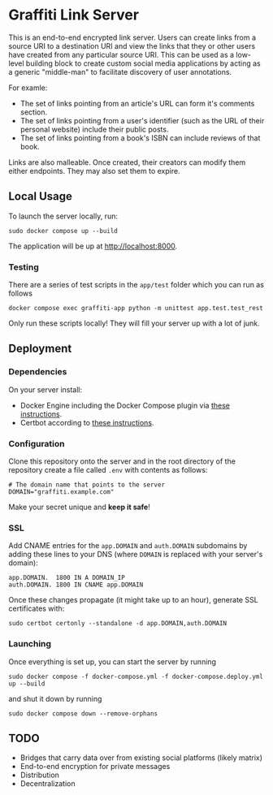 # Graffiti Link Server

This is an end-to-end encrypted link server.
Users can create links from a source URI to a destination URI and view the links that they or other users have created from any particular source URI.
This can be used as a low-level building block to create custom social media applications by acting as a generic "middle-man" to facilitate discovery of user annotations.

For examle:
- The set of links pointing from an article's URL can form it's comments section.
- The set of links pointing from a user's identifier (such as the URL of their personal website) include their public posts.
- The set of links pointing from a book's ISBN can include reviews of that book.

Links are also malleable. Once created, their creators can modify them either endpoints. They may also set them to expire.

## Local Usage

To launch the server locally, run:

    sudo docker compose up --build

The application will be up at [http://localhost:8000](http://localhost:8000).
    
### Testing

There are a series of test scripts in the `app/test` folder which you can run as follows

    docker compose exec graffiti-app python -m unittest app.test.test_rest
    
Only run these scripts locally! They will fill your server up with a lot of junk.

## Deployment

### Dependencies

On your server install:

- Docker Engine including the Docker Compose plugin via [these instructions](https://docs.docker.com/engine/install/ubuntu/#install-using-the-repository).
- Certbot according to [these instructions](https://certbot.eff.org/instructions?ws=other&os=ubuntufocal).

### Configuration

Clone this repository onto the server and in the root directory of the repository create a file called `.env` with contents as follows:

    # The domain name that points to the server
    DOMAIN="graffiti.example.com"

Make your secret unique and **keep it safe**!

### SSL

Add CNAME entries for the `app.DOMAIN` and `auth.DOMAIN` subdomains by adding these lines to your DNS (where `DOMAIN` is replaced with your server's domain):

    app.DOMAIN.  1800 IN A DOMAIN_IP
    auth.DOMAIN. 1800 IN CNAME app.DOMAIN
    
Once these changes propagate (it might take up to an hour), generate SSL certificates with:

    sudo certbot certonly --standalone -d app.DOMAIN,auth.DOMAIN

### Launching

Once everything is set up, you can start the server by running

    sudo docker compose -f docker-compose.yml -f docker-compose.deploy.yml up --build

and shut it down by running

    sudo docker compose down --remove-orphans

## TODO

- Bridges that carry data over from existing social platforms (likely matrix)
- End-to-end encryption for private messages
- Distribution
- Decentralization
